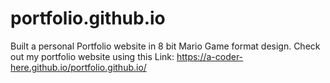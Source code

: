 # portfolio.github.io
Built a personal Portfolio website in 8 bit Mario Game format design.
Check out my portfolio website using this Link: https://a-coder-here.github.io/portfolio.github.io/ 
